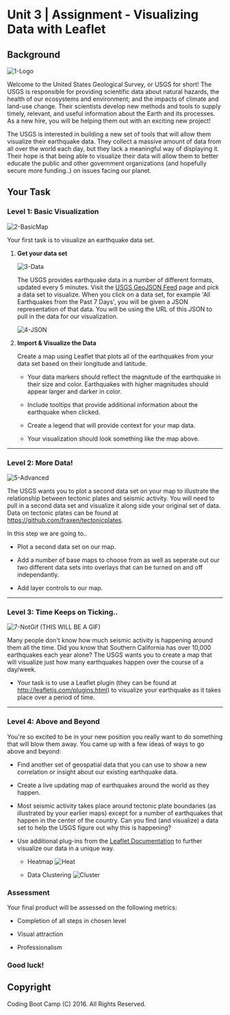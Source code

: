 # Unit 3 | Assignment - Visualizing Data with Leaflet

## Background

![1-Logo](Images/1-Logo.png)

Welcome to the United States Geological Survey, or USGS for short! The USGS is responsible for providing scientific data about natural hazards, the health of our ecosystems and environment; and the impacts of climate and land-use change. Their scientists develop new methods and tools to supply timely, relevant, and useful information about the Earth and its processes. As a new hire, you will be helping them out with an exciting new project!

The USGS is interested in building a new set of tools that will allow them visualize their earthquake data. They collect a massive amount of data from all over the world each day, but they lack a meaningful way of displaying it. Their hope is that being able to visualize their data will allow them to better educate the public and other government organizations (and hopefully secure more funding..) on issues facing our planet. 

## Your Task

### Level 1: Basic Visualization

![2-BasicMap](Images/2-BasicMap.png)

Your first task is to visualize an earthquake data set. 

1. **Get your data set**
	
	![3-Data](Images/3-Data.png)

	The USGS provides earthquake data in a number of different formats, updated every 5 minutes. Visit the [USGS GeoJSON Feed](http://earthquake.usgs.gov/earthquakes/feed/v1.0/geojson.php) page and pick a data set to visualize. When you click on a data set, for example 'All Earthquakes from the Past 7 Days', you will be given a JSON representation of that data. You will be using the URL of this JSON to pull in the data for our visualization.

	![4-JSON](Images/4-JSON.png)

2. **Import & Visualize the Data**

	Create a map using Leaflet that plots all of the earthquakes from your data set based on their longitude and latitude.

	* Your data markers should reflect the magnitude of the earthquake in their size and color. Earthquakes with higher magnitudes should appear larger and darker in color.

	* Include tooltips that provide additional information about the earthquake when clicked. 

	* Create a legend that will provide context for your map data.

	* Your visualization should look something like the map above.

-------

### Level 2: More Data!

![5-Advanced](Images/5-Advanced.png)

The USGS wants you to plot a second data set on your map to illustrate the relationship between tectonic plates and seismic activity. You will need to pull in a second data set and visualize it along side your original set of data. Data on tectonic plates can be found at https://github.com/fraxen/tectonicplates.

In this step we are going to..

* Plot a second data set on our map.

* Add a number of base maps to choose from as well as seperate out our two different data sets into overlays that can be turned on and off independantly. 

* Add layer controls to our map.

-------

### Level 3: Time Keeps on Ticking..

![7-NotGif](Images/7-NotGif.png)
(THIS WILL BE A GIF)

Many people don't know how much seismic activity is happening around them all the time. Did you know that Southern California has over 10,000 earthquakes each year alone? The USGS wants you to create a map that will visualize just how many earthquakes happen over the course of a day/week.

* Your task is to use a Leaflet plugin (they can be found at http://leafletjs.com/plugins.html) to visualize your earthquake as it takes place over a period of time.

-------

### Level 4: Above and Beyond

You're so excited to be in your new position you really want to do something that will blow them away. You came up with a few ideas of ways to go above and beyond:

* Find another set of geospatial data that you can use to show a new correlation or insight about our existing earthquake data. 

* Create a live updating map of earthquakes around the world as they happen.

* Most seismic activity takes place around tectonic plate boundaries (as illustrated by your earlier maps) except for a number of earthquakes that happen in the center of the country. Can you find (and visualize) a data set to help the USGS figure out why this is happening?

* Use additional plug-ins from the [Leaflet Documentation](http://leafletjs.com/plugins.html) to further visualize our data in a unique way. 

	* Heatmap
	![Heat](Images/Heat.png)

	* Data Clustering
	![Cluster](Images/Cluster.png)

### Assessment

Your final product will be assessed on the following metrics: 

* Completion of all steps in chosen level

* Visual attraction

* Professionalism


### Good luck!

## Copyright
Coding Boot Camp (C) 2016. All Rights Reserved.